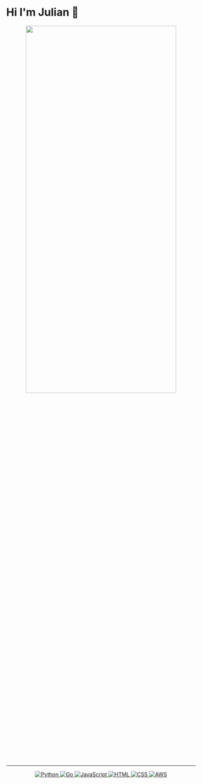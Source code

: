 # Hi I'm Julian 👋 

<p align="center">
  <img height="50%" width="400" src="github-readme-stats-chi-dun-63.vercel.app/api?username=juliansommer&show_icons=true&hide_title=true&count_private=true&&hide=contribs&include_all_commits=true&theme=tokyonight&bg_color=00000000&hide_border=true">
</p>

---
<p align="center">
  <a href="https://www.python.org/" target="_blank">
    <img src="https://img.shields.io/badge/Python-3776AB?style=for-the-badge&logo=python&logoColor=white" alt="Python">
  </a>
  <a href="https://go.dev/" target="_blank">
    <img src="https://img.shields.io/badge/Go-00ADD8?style=for-the-badge&logo=go&logoColor=white" alt="Go">
  </a>
  <a href="https://www.javascript.com/" target="_blank">
    <img src="https://img.shields.io/badge/JavaScript-F7DF1E?style=for-the-badge&logo=javascript&logoColor=black" alt="JavaScript">
  </a>
  <a href="https://html.com/" target="_blank">
    <img src="https://img.shields.io/badge/HTML5-E34F26?style=for-the-badge&logo=html5&logoColor=white" alt="HTML">
  </a>
  <a href="https://www.w3.org/Style/CSS/Overview.en.html" target="_blank">
    <img src="https://img.shields.io/badge/CSS3-1572B6?style=for-the-badge&logo=css3&logoColor=white" alt="CSS">
  </a>
  <a href="https://aws.amazon.com/" target="_blank">
    <img src="https://img.shields.io/badge/AWS-%23FF9900.svg?style=for-the-badge&logo=amazon-aws&logoColor=white" alt="AWS">
  </a>
</p>
